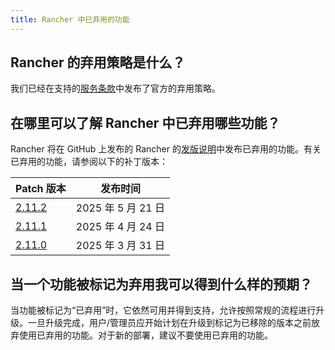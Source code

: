 ```yaml
---
title: Rancher 中已弃用的功能
---
```


<head>
  <link rel="canonical" href="https://ranchermanager.docs.rancher.com/zh/faq/deprecated-features"/>
</head>

## Rancher 的弃用策略是什么？

我们已经在支持的[服务条款](https://rancher.com/support-maintenance-terms)中发布了官方的弃用策略。

## 在哪里可以了解 Rancher 中已弃用哪些功能？

Rancher 将在 GitHub 上发布的 Rancher 的[发版说明](https://github.com/rancher/rancher/releases)中发布已弃用的功能。有关已弃用的功能，请参阅以下的补丁版本：

| Patch 版本                                                      | 发布时间           |
| --------------------------------------------------------------- | ------------------ |
| [2.11.2](https://github.com/rancher/rancher/releases/tag/v2.11.2) | 2025 年 5 月 21 日  |
| [2.11.1](https://github.com/rancher/rancher/releases/tag/v2.11.1) | 2025 年 4 月 24 日  |
| [2.11.0](https://github.com/rancher/rancher/releases/tag/v2.11.0) | 2025 年 3 月 31 日  |

## 当一个功能被标记为弃用我可以得到什么样的预期？

当功能被标记为“已弃用”时，它依然可用并得到支持，允许按照常规的流程进行升级。一旦升级完成，用户/管理员应开始计划在升级到标记为已移除的版本之前放弃使用已弃用的功能。对于新的部署，建议不要使用已弃用的功能。
